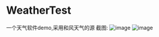 # WeatherTest
一个天气软件demo,采用和风天气的源
截图:
![image](https://raw.githubusercontent.com/zqs123q/screenshots/79a3070574ebd865328cf7b3898b15c455215f4b/WeatrherTest/2.png)
![image](https://raw.githubusercontent.com/zqs123q/screenshots/79a3070574ebd865328cf7b3898b15c455215f4b/WeatrherTest/1.png)
